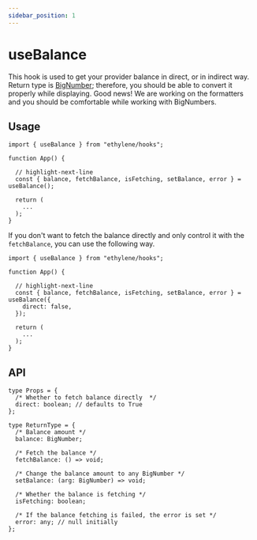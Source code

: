 ```yaml
---
sidebar_position: 1
---
```


# useBalance

This hook is used to get your provider balance in direct, or in indirect way. Return type is [BigNumber](https://docs.ethers.io/v5/api/utils/bignumber/); therefore, you should be able to convert it properly while displaying. Good news! We are working on the formatters and you should be comfortable while working with BigNumbers.

## Usage

```tsx
import { useBalance } from "ethylene/hooks";

function App() {

  // highlight-next-line
  const { balance, fetchBalance, isFetching, setBalance, error } = useBalance();

  return (
    ...
  );
}
```

If you don't want to fetch the balance directly and only control it with the `fetchBalance`, you can use the following way.

```tsx
import { useBalance } from "ethylene/hooks";

function App() {

  // highlight-next-line
  const { balance, fetchBalance, isFetching, setBalance, error } = useBalance({
    direct: false,
  });

  return (
    ...
  );
}
```

## API

```tsx
type Props = {
  /* Whether to fetch balance directly  */
  direct: boolean; // defaults to True
};

type ReturnType = {
  /* Balance amount */
  balance: BigNumber;

  /* Fetch the balance */
  fetchBalance: () => void;

  /* Change the balance amount to any BigNumber */
  setBalance: (arg: BigNumber) => void;

  /* Whether the balance is fetching */
  isFetching: boolean;

  /* If the balance fetching is failed, the error is set */
  error: any; // null initially
};
```
